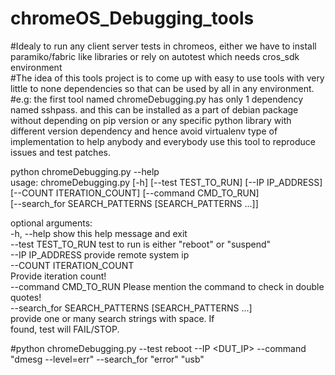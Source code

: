 # chromeOS_Debugging_tools  
#Idealy to run any client server tests in chromeos, either we have to install paramiko/fabric like libraries or rely on autotest which needs cros_sdk environment    
#The idea of this tools project is to come up with easy to use tools with very little to none dependencies so that can be used by all in any environment.    
#e.g: the first tool named chromeDebugging.py has only 1 dependency named sshpass. and this can be installed as a part of debian package without depending on pip version or any specific python library with different version dependency and hence avoid virtualenv type of implementation to help anybody and everybody use this tool to reproduce issues and test patches.    

python chromeDebugging.py --help  
usage: chromeDebugging.py [-h] [--test TEST_TO_RUN] [--IP IP_ADDRESS]  
                          [--COUNT ITERATION_COUNT] [--command CMD_TO_RUN]  
                          [--search_for SEARCH_PATTERNS [SEARCH_PATTERNS ...]]  

optional arguments:  
  -h, --help            show this help message and exit  
  --test TEST_TO_RUN    test to run is either "reboot" or "suspend"  
  --IP IP_ADDRESS       provide remote system ip  
  --COUNT ITERATION_COUNT  
                        Provide iteration count!  
  --command CMD_TO_RUN  Please mention the command to check in double quotes!  
  --search_for SEARCH_PATTERNS [SEARCH_PATTERNS ...]  
                        provide one or many search strings with space. If  
                        found, test will FAIL/STOP.  

#python chromeDebugging.py --test reboot --IP <DUT_IP> --command "dmesg --level=err" --search_for "error" "usb"  
